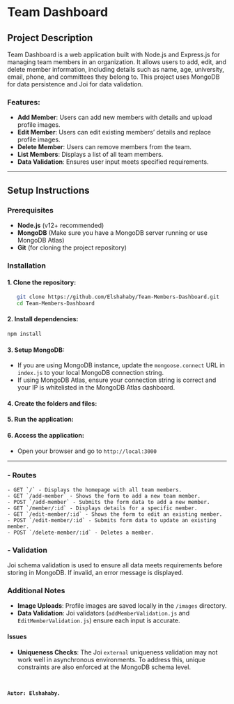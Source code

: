 # Team Dashboard

## Project Description

Team Dashboard is a web application built with Node.js and Express.js for managing team members in an organization. It allows users to add, edit, and delete member information, including details such as name, age, university, email, phone, and committees they belong to. This project uses MongoDB for data persistence and Joi for data validation.

### Features:
- **Add Member**: Users can add new members with details and upload profile images.
- **Edit Member**: Users can edit existing members’ details and replace profile images.
- **Delete Member**: Users can remove members from the team.
- **List Members**: Displays a list of all team members.
- **Data Validation**: Ensures user input meets specified requirements.

---

## Setup Instructions

### Prerequisites

- **Node.js** (v12+ recommended)
- **MongoDB** (Make sure you have a MongoDB server running or use MongoDB Atlas)
- **Git** (for cloning the project repository)

### Installation

#### 1. **Clone the repository**:
```bash
   git clone https://github.com/Elshahaby/Team-Members-Dashboard.git
   cd Team-Members-Dashboard
```


#### 2. **Install dependencies**:

```bash
npm install
```

#### 3. **Setup MongoDB**:

- If you are using MongoDB instance, update the `mongoose.connect` URL in `index.js` to your local MongoDB connection string.
- If using MongoDB Atlas, ensure your connection string is correct and your IP is whitelisted in the MongoDB Atlas dashboard.

#### 4. **Create the folders and files**:

#### 5. **Run the application**:

#### 6. **Access the application**:

- Open your browser and go to `http://local:3000`

---

### - Routes

    - GET `/` - Displays the homepage with all team members.
    - GET `/add-member` - Shows the form to add a new team member.
    - POST `/add-member` - Submits the form data to add a new member.
    - GET `/member/:id` - Displays details for a specific member.
    - GET `/edit-member/:id` - Shows the form to edit an existing member.
    - POST `/edit-member/:id` - Submits form data to update an existing member.
    - POST `/delete-member/:id` - Deletes a member.
    
### - Validation

Joi schema validation is used to ensure all data meets requirements before storing in MongoDB. If invalid, an error message is displayed.

### Additional Notes

- **Image Uploads**: Profile images are saved locally in the `/images` directory.
- **Data Validation**: Joi validators (`addMemberValidation.js` and `EditMemberValidation.js`) ensure each input is accurate.

#### Issues

- **Uniqueness Checks**: The Joi `external` uniqueness validation may not work well in asynchronous environments. To address this, unique constraints are also enforced at the MongoDB schema level.

<br>


**`Autor: Elshahaby.`**